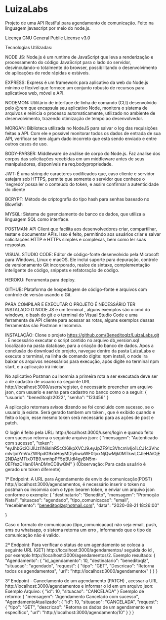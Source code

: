 # LuizaLabs
Projeto  de uma API RestFul para agendamento de comunicação. Feito na linguagem javascript por meio do node.js.

Licença
GNU General Public License v3.0

Tecnologias Utilizadas:

NODE JS: Node.js é um runtime de JavaScript que leva a renderização e processamento do código JavaScript para o lado do servidor, desvinculando-o totalmente do browser, possibilitando o desenvolvimento de  aplicações de rede rápidas e estáveis.

EXPRESS: Express é um framework para aplicativo da web do Node.js mínimo e flexível que fornece um conjunto robusto de recursos para aplicativos web, móvel e API.

NODEMON: Utilitário de interface de linha de comando (CLI) desenvolvido pelo @rem que encapsula seu aplicativo Node, monitora o sistema de arquivos e reinicia o processo automaticamente, utilizado no ambiente de desenvolvimento, trazendo otimização de tempo ao desenvolvedor.

MORGAN: Biblioteca utilizada no NodeJS para salvar o log das requisições feitas a API.
Com ele e  possível monitorar todos os dados de entrada de sua API, verificar se tem algum dado incorreto que está sendo enviado e entre outros casos de uso.

BODY-PARSER: Middleware de análise de corpo do Node.js. Faz analise dos corpos das solicitações recebidas em um middleware antes de seus manipuladores, disponíveis na req.bodypropriedade.

JWT: É uma string de caracteres codificados que, caso cliente e servidor estejam sob HTTPS, permite que somente o servidor que conhece o ‘segredo’ possa ler o conteúdo do token, e assim confirmar a autenticidade do cliente

BCRYPT: Método de criptografia do tipo hash para senhas baseado no Blowfish

MYSQL: Sistema de gerenciamento de banco de dados, que utiliza a linguagem SQL como interface. 

POSTMAN: API Client que facilita aos desenvolvedores criar, compartilhar, testar e documentar APIs. Isso é feito, permitindo aos usuários criar e salvar solicitações HTTP e HTTPs simples e complexas, bem como ler suas respostas.


VISUAL STUDIO CODE: Editor de código-fonte desenvolvido pela Microsoft para Windows, Linux e macOS. Ele inclui suporte para depuração, controle de versionamento Git incorporado, realce de sintaxe, complementação inteligente de código, snippets e refatoração de código.

HEROKU: Ferramenta para deploy.

GITHUB: Plataforma de hospedagem de código-fonte e arquivos com controle de versão usando o Git.


PARA COMPILAR E EXECUTAR O PROJETO É NECESSÁRIO TER INSTALADO O NODE.JS e um terminal , alguns exemplos são o cmd do windows, o bash do git e o terminal do Visual Studio Code e uma ferramenta de API cliente para acessar as rotas, alguns exemplos dessas ferramentas são Postman e Insomnia.


INSTALAÇÃO:
Clone o projeto https://github.com/Beneditoqlz/LuizaLabs.git .
É necessário executar o script contido no arquivo db_version.sql localizado na pasta database, para a criação do banco de dados.
Apos a conclusão do download do projeto, navegue dentro da pasta LuizaLabs e execute o terminal, na linha de comando digite: npm install, o node ira baixar os arquivos necessários para execução, após digite no terminal npm start, e a aplicação irá iniciar.

No aplicativo Postman ou Inomnia a primeira rota a ser executada deve ser a de cadastro de usuario na seguinte URL http://localhost:3000/users/register, é necessário preencher um arquivo json, com usuario e senha para cadastro no banco como o a seguir:
{
    "usuario": "beneditoqlz2022",
    "senha": "123456"
}

A aplicação retornara avisos dizendo se foi concluido com sucesso, se o usuario já existe. Será gerado tambem um token , que é exibido quando e feito o login, esse mesmo token será necessário para as ações de post e patch. 

O login é feito pela URL: http://localhost:3000/users/login  e quando feito com sucesso retorna o seguinte arquivo json:
{
    "mensagem": "Autenticado com sucesso",
    "token": "eyJhbGciOiJIUzI1NiIsInR5cCI6IkpXVCJ9.eyJpZF91c3VhcmlvIjo1LCJ1c3VhcmlvIjoiYmVuZWRpdG9xbHoyMDIyIiwiaWF0IjoxNjQwMjk0MTkwLCJleHAiOjE2NDAzMTIxOTB9.wmhpPF5pBUdl4gyBN5m-0EFfezCHan01AnDMnCD8wQM"
}
(Observação: Para cada usuário é gerado um token diferente)

1º Endpoint: A URL para Agendamento de envio de comunicação(POST) http://localhost:3000/agendamentos, é necessário inserir o token no postman ou insomnia com o type: bearen token, e enviar um arquivo json conforme o exemplo:
{
    "destinatario": "Benedito",
    "mensagem": "Promoção Natal",
    "situacao": "agendado",
    "tipo_comunicacao": "email",
    "recebimento": "beneditoqlz@hotmail.com",
    "data": "2020-08-21 18:26:00"


}

Caso o formato de comunicacao (tipo_comunicacao) não seja email, push, sms ou whatsapp, o sistema retorna um erro , informando que o tipo de comunicação não é valido.

2º Endpoint: Para verificar o status de um agendamento se coloca a seguinte URL (GET) http://localhost:3000/agendamentos/ seguida do id , por exemplo http://localhost:3000/agendamentos/2.
Exemplo resultado:
{
    "Agendamento": {
        "id_agendamento": 10,
        "destinatario": "beneditoqlz",
        "situacao": "agendado",
        "request": {
            "tipo": "GET",
            "Descricao": "Retorna todos os agendamentos",
            "url": "http://localhost:3000/agendamento/"
        }
    }
}

3° Endpoint - Cancelamento de um agendamento (PATCH) , acessar a URL http://localhost:3000/agendamentos e informar o id em um arquivo json:
Exemplo Arquivo:
{
    "id": 10,
    "situacao": "CANCELADA"
}
Exemplo de retorno:
{
    "mensagem": "Agendamento Cancelado com sucesso",
    "AgendamentoAtualizado": {
        "id": 10,
        "situacao": "CANCELADA",
        "request": {
            "tipo": "GET",
            "descricao": "Retorna os dados de um agendamento em específico",
            "url": "http://localhost:3000/agendamento/10"
        }
    }
}
